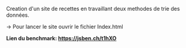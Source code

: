 Creation d'un site de recettes en travaillant deux methodes de trie des données.

-> Pour lancer le site ouvrir le fichier Index.html

**Lien du benchmark: https://jsben.ch/t1hXO**
